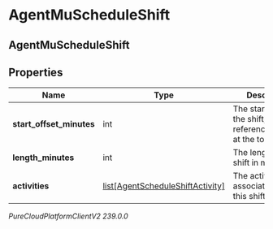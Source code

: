 # AgentMuScheduleShift

## AgentMuScheduleShift

## Properties

|Name | Type | Description | Notes|
|------------ | ------------- | ------------- | -------------|
| **start_offset_minutes** | int | The start offset of the shift, relative to referenceStartDate at the top level | |
| **length_minutes** | int | The length of the shift in minutes | |
| **activities** | [list[AgentScheduleShiftActivity]](AgentScheduleShiftActivity) | The activities associated with this shift | |



_PureCloudPlatformClientV2 239.0.0_
